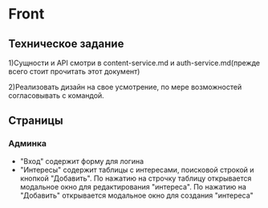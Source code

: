 # Front

## Техническое задание

1)Сущности и API смотри в content-service.md и auth-service.md(прежде всего стоит прочитать этот документ)

2)Реализовать дизайн на свое усмотрение, по мере возможностей согласовывать с командой.

## Страницы
   
### Админка
* "Вход" содержит форму для логина
* "Интересы" содержит таблицы с интересами, поисковой строкой и кнопкой "Добавить". По нажатию на строчку таблицу открывается модальное окно для редактирования "интереса". По нажатию на "Добавить" открывается модальное окно для создания "интереса"
